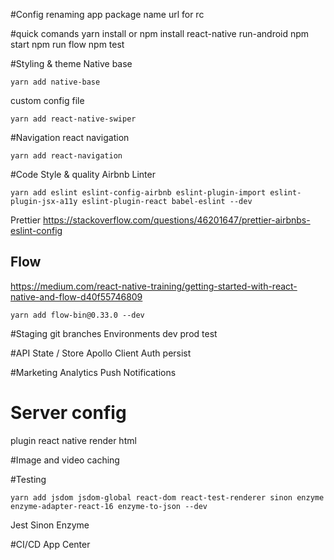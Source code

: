 #Config
renaming app
package name
url for rc

#quick comands
yarn install or npm install
react-native run-android
npm start
npm run flow
npm test 


#Styling & theme
Native base
```$xslt
yarn add native-base
```
custom config file
```$xslt
yarn add react-native-swiper
```

#Navigation
react navigation
```$xslt
yarn add react-navigation
```

#Code Style & quality
Airbnb Linter
```
yarn add eslint eslint-config-airbnb eslint-plugin-import eslint-plugin-jsx-a11y eslint-plugin-react babel-eslint --dev
```

Prettier https://stackoverflow.com/questions/46201647/prettier-airbnbs-eslint-config
## Flow
https://medium.com/react-native-training/getting-started-with-react-native-and-flow-d40f55746809
```
yarn add flow-bin@0.33.0 --dev
```

#Staging
git branches
Environments dev prod test

#API State / Store
Apollo Client
Auth
persist

#Marketing
Analytics
Push Notifications


# Server config
plugin
react native render html

#Image and video caching

#Testing
```
yarn add jsdom jsdom-global react-dom react-test-renderer sinon enzyme enzyme-adapter-react-16 enzyme-to-json --dev
```
Jest
Sinon
Enzyme

#CI/CD
App Center


